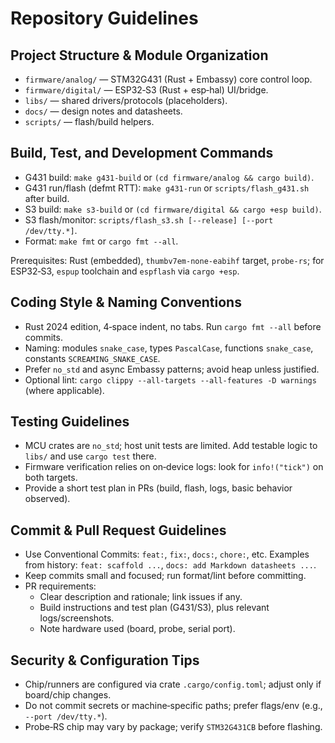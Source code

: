 # Repository Guidelines

## Project Structure & Module Organization
- `firmware/analog/` — STM32G431 (Rust + Embassy) core control loop.
- `firmware/digital/` — ESP32‑S3 (Rust + esp‑hal) UI/bridge.
- `libs/` — shared drivers/protocols (placeholders).
- `docs/` — design notes and datasheets.
- `scripts/` — flash/build helpers.

## Build, Test, and Development Commands
- G431 build: `make g431-build` or `(cd firmware/analog && cargo build)`.
- G431 run/flash (defmt RTT): `make g431-run` or `scripts/flash_g431.sh` after build.
- S3 build: `make s3-build` or `(cd firmware/digital && cargo +esp build)`.
- S3 flash/monitor: `scripts/flash_s3.sh [--release] [--port /dev/tty.*]`.
- Format: `make fmt` or `cargo fmt --all`.

Prerequisites: Rust (embedded), `thumbv7em-none-eabihf` target, `probe-rs`; for ESP32‑S3, `espup` toolchain and `espflash` via `cargo +esp`.

## Coding Style & Naming Conventions
- Rust 2024 edition, 4‑space indent, no tabs. Run `cargo fmt --all` before commits.
- Naming: modules `snake_case`, types `PascalCase`, functions `snake_case`, constants `SCREAMING_SNAKE_CASE`.
- Prefer `no_std` and async Embassy patterns; avoid heap unless justified.
- Optional lint: `cargo clippy --all-targets --all-features -D warnings` (where applicable).

## Testing Guidelines
- MCU crates are `no_std`; host unit tests are limited. Add testable logic to `libs/` and use `cargo test` there.
- Firmware verification relies on on‑device logs: look for `info!("tick")` on both targets.
- Provide a short test plan in PRs (build, flash, logs, basic behavior observed).

## Commit & Pull Request Guidelines
- Use Conventional Commits: `feat:`, `fix:`, `docs:`, `chore:`, etc. Examples from history: `feat: scaffold ...`, `docs: add Markdown datasheets ...`.
- Keep commits small and focused; run format/lint before committing.
- PR requirements:
  - Clear description and rationale; link issues if any.
  - Build instructions and test plan (G431/S3), plus relevant logs/screenshots.
  - Note hardware used (board, probe, serial port). 

## Security & Configuration Tips
- Chip/runners are configured via crate `.cargo/config.toml`; adjust only if board/chip changes.
- Do not commit secrets or machine‑specific paths; prefer flags/env (e.g., `--port /dev/tty.*`).
- Probe‑RS chip may vary by package; verify `STM32G431CB` before flashing.
